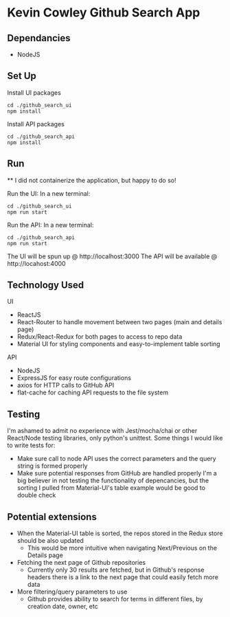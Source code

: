 # Kevin Cowley Github Search App

## Dependancies
- NodeJS

## Set Up
Install UI packages
```
cd ./github_search_ui
npm install
```

Install API packages
```
cd ./github_search_api
npm install
```

## Run
** I did not containerize the application, but happy to do so!

Run the UI:
In a new terminal:
```
cd ./github_search_ui
npm run start
```

Run the API:
In a new terminal:
```
cd ./github_search_api
npm run start
```

The UI will be spun up @ http://localhost:3000
The API will be available @ http://locahost:4000

## Technology Used
UI
- ReactJS
- React-Router to handle movement between two pages (main and details page)
- Redux/React-Redux for both pages to access to repo data
- Material UI for styling components and easy-to-implement table sorting

API
- NodeJS
- ExpressJS for easy route configurations
- axios for HTTP calls to GitHub API
- flat-cache for caching API requests to the file system

## Testing
I'm ashamed to admit no experience with Jest/mocha/chai or other React/Node testing libraries, only python's unittest.
Some things I would like to write tests for:
  - Make sure call to node API uses the correct parameters and the query string is formed properly
  - Make sure potential responses from GitHub are handled properly
I'm a big believer in not testing the functionality of depencancies, but the sorting I pulled from Material-UI's table example would be good to double check

## Potential extensions
- When the Material-UI table is sorted, the repos stored in the Redux store should be also updated
  - This would be more intuitive when navigating Next/Previous on the Details page
- Fetching the next page of Github repositories
  - Currently only 30 results are fetched, but in Github's response headers there is a link to the next page that could easily fetch more data
- More filtering/query parameters to use
  - Github provides ability to search for terms in different files, by creation date, owner, etc